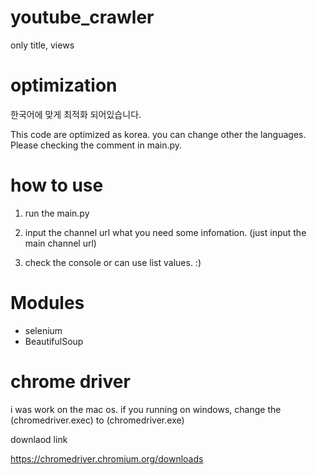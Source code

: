 # youtube_crawler
only title, views 

# optimization
한국어에 맞게 최적화 되어있습니다.

This code are optimized as korea. you can change other the languages.
Please checking the comment in main.py.

# how to use

1. run the main.py

2. input the channel url what you need some infomation. (just input the main channel url)

3. check the console or can use list values.  :)

# Modules
- selenium
- BeautifulSoup

# chrome driver
i was work on the mac os.
if you running on windows, change the (chromedriver.exec) to (chromedriver.exe)

downlaod link

https://chromedriver.chromium.org/downloads
